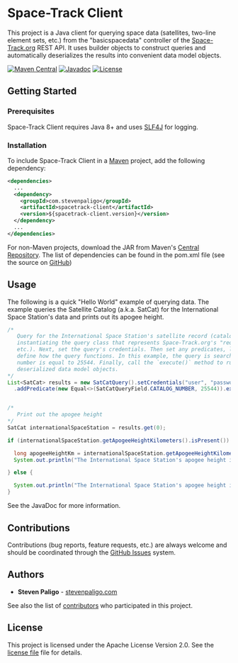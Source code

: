 # Space-Track Client
This project is a Java client for querying space data (satellites, two-line element sets, etc.) from the "basicspacedata" controller of the [Space-Track.org](https://www.space-track.org/) REST API. It uses builder objects to construct queries and automatically deserializes the results into convenient data model objects.

[![Maven Central](https://maven-badges.herokuapp.com/maven-central/com.stevenpaligo/spacetrack-client/badge.svg)](https://maven-badges.herokuapp.com/maven-central/com.stevenpaligo/spacetrack-client)
[![Javadoc](https://javadoc.io/badge/com.stevenpaligo/spacetrack-client.svg)](http://www.javadoc.io/doc/com.stevenpaligo/spacetrack-client)
[![License](https://img.shields.io/badge/license-Apache%202-green)](https://opensource.org/licenses/Apache-2.0)



## Getting Started


### Prerequisites
Space-Track Client requires Java 8+ and uses [SLF4J](https://www.slf4j.org/) for logging.


### Installation
To include Space-Track Client in a [Maven](https://maven.apache.org/) project, add the following dependency:

```xml
<dependencies>
  ...
  <dependency>
    <groupId>com.stevenpaligo</groupId>
    <artifactId>spacetrack-client</artifactId>
    <version>${spacetrack-client.version}</version>
  </dependency>
  ...
</dependencies>
```

For non-Maven projects, download the JAR from Maven's [Central Repository](http://repo1.maven.org/maven2/com/stevenpaligo/spacetrack-client/). The list of dependencies can be found in the pom.xml file (see the source on [GitHub](https://github.com/stevenpaligo/spacetrack-client))



## Usage
The following is a quick "Hello World" example of querying data. The example queries the Satellite Catalog (a.k.a. SatCat) for the International Space Station's data and prints out its apogee height.

```java {.line-numbers}
/*
   Query for the International Space Station's satellite record (catalog number 25544). Start by
   instantiating the query class that represents Space-Track.org's "request class" (SatCatQuery, TleQuery,
   etc.). Next, set the query's credentials. Then set any predicates, limits, sorting, etc. that
   define how the query functions. In this example, the query is searching for the satellite whose catalog
   number is equal to 25544. Finally, call the `execute()` method to run the query and return results as
   deserialized data model objects.
*/
List<SatCat> results = new SatCatQuery().setCredentials("user", "password")
  .addPredicate(new Equal<>(SatCatQueryField.CATALOG_NUMBER, 25544)).execute();


/*
   Print out the apogee height
*/
SatCat internationalSpaceStation = results.get(0);

if (internationalSpaceStation.getApogeeHeightKilometers().isPresent()) {

  long apogeeHeightKm = internationalSpaceStation.getApogeeHeightKilometers().get();
  System.out.println("The International Space Station's apogee height is: " + apogeeHeightKm + " km");

} else {

  System.out.println("The International Space Station's apogee height is: unknown");
}
```

See the JavaDoc for more information.



## Contributions

Contributions (bug reports, feature requests, etc.) are always welcome and should be coordinated through the [GitHub Issues](https://github.com/stevenpaligo/spacetrack-client/issues) system.



## Authors

* **Steven Paligo** - [stevenpaligo.com](http://stevenpaligo.com)

See also the list of [contributors](https://github.com/stevenpaligo/spacetrack-client/graphs/contributors) who participated in this project.



## License

This project is licensed under the Apache License Version 2.0. See the [license file](LICENSE) file for details.
